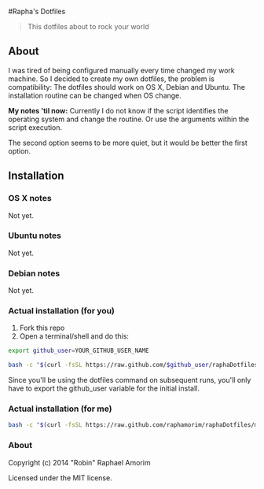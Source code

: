 #Rapha's Dotfiles

> This dotfiles about to rock your world

## About
I was tired of being configured manually every time changed my work machine. So I decided to create my own dotfiles, the problem is compatibility: The dotfiles should work on OS X, Debian and Ubuntu. The installation routine can be changed when OS change.

**My notes 'til now:**
Currently I do not know if the script identifies the operating system and change the routine. Or use the arguments within the script execution.

The second option seems to be more quiet, but it would be better the first option.

## Installation

### OS X notes
Not yet.

### Ubuntu notes
Not yet.

### Debian notes
Not yet.

###  Actual installation (for you)

1. Fork this repo
2. Open a terminal/shell and do this:

```sh
export github_user=YOUR_GITHUB_USER_NAME

bash -c "$(curl -fsSL https://raw.github.com/$github_user/raphaDotfiles/master/bin/dotfiles)" && source ~/.bashrc
```

Since you'll be using the dotfiles command on subsequent runs, you'll only have to export the github_user variable for the initial install.

### Actual installation (for me)

```sh
bash -c "$(curl -fsSL https://raw.github.com/raphamorim/raphaDotfiles/master/bin/dotfiles)" && source ~/.bashrc
```

### About 

Copyright (c) 2014 "Robin" Raphael Amorim

Licensed under the MIT license.
